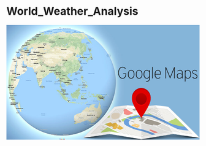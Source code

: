 # World_Weather_Analysis

![git-hub](https://github.com/MonaElahi/World_Weather_Analysis/blob/9afd1c58641d9d6a2c0d24fe2486e35594955bae/Google%20Maps.jpg)

